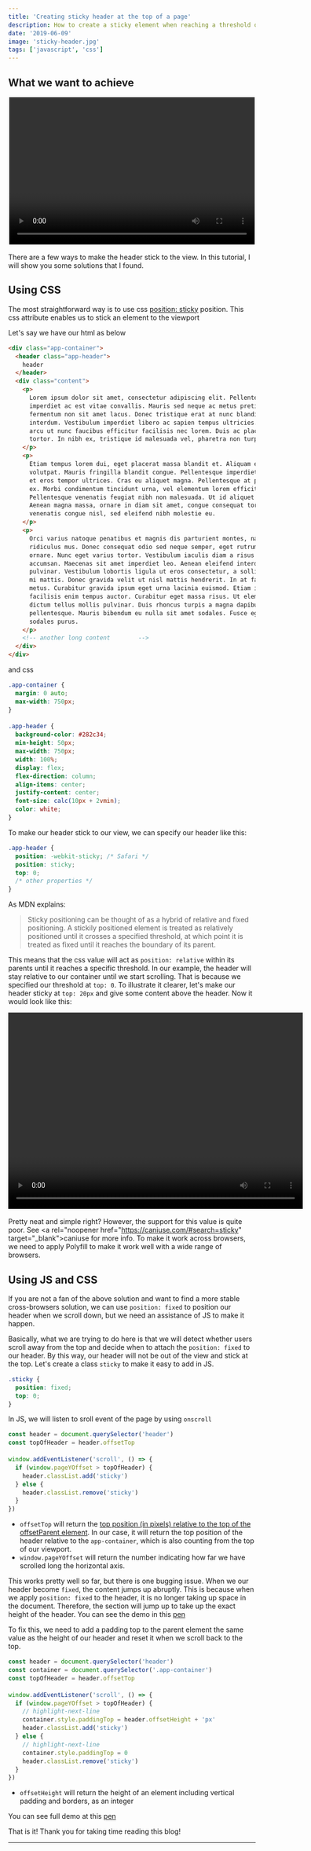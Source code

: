 ```yaml
---
title: 'Creating sticky header at the top of a page'
description: How to create a sticky element when reaching a threshold of scrolling
date: '2019-06-09'
image: 'sticky-header.jpg'
tags: ['javascript', 'css']
---
```


## What we want to achieve

<div style="text-align: center">
 <video autoplay="autoplay" loop="loop" width="500" height="300">
   <source src="./demo.mp4" type="video/mp4" />
   <img src="sticky-header.jpg" width="500" height="300" alt='placeholder-image' />
   </video>
</div>

There are a few ways to make the header stick to the view.
In this tutorial, I will show you some solutions that I found.

## Using CSS

The most straightforward way is to use css <a rel="noopener" href="https://developer.mozilla.org/en-US/docs/Web/CSS/position" target="_blank">position: sticky</a> position.
This css attribute enables us to stick an element to the viewport

Let's say we have our html as below

```html
<div class="app-container">
  <header class="app-header">
    header
  </header>
  <div class="content">
    <p>
      Lorem ipsum dolor sit amet, consectetur adipiscing elit. Pellentesque
      imperdiet ac est vitae convallis. Mauris sed neque ac metus pretium
      fermentum non sit amet lacus. Donec tristique erat at nunc blandit
      interdum. Vestibulum imperdiet libero ac sapien tempus ultricies. Cras et
      arcu ut nunc faucibus efficitur facilisis nec lorem. Duis ac placerat
      tortor. In nibh ex, tristique id malesuada vel, pharetra non turpis.
    </p>
    <p>
      Etiam tempus lorem dui, eget placerat massa blandit et. Aliquam erat
      volutpat. Mauris fringilla blandit congue. Pellentesque imperdiet mauris
      et eros tempor ultrices. Cras eu aliquet magna. Pellentesque at placerat
      ex. Morbi condimentum tincidunt urna, vel elementum lorem efficitur nec.
      Pellentesque venenatis feugiat nibh non malesuada. Ut id aliquet nulla.
      Aenean magna massa, ornare in diam sit amet, congue consequat tortor. Sed
      venenatis congue nisl, sed eleifend nibh molestie eu.
    </p>
    <p>
      Orci varius natoque penatibus et magnis dis parturient montes, nascetur
      ridiculus mus. Donec consequat odio sed neque semper, eget rutrum sapien
      ornare. Nunc eget varius tortor. Vestibulum iaculis diam a risus volutpat
      accumsan. Maecenas sit amet imperdiet leo. Aenean eleifend interdum
      pulvinar. Vestibulum lobortis ligula ut eros consectetur, a sollicitudin
      mi mattis. Donec gravida velit ut nisl mattis hendrerit. In at facilisis
      metus. Curabitur gravida ipsum eget urna lacinia euismod. Etiam in lorem
      facilisis enim tempus auctor. Curabitur eget massa risus. Ut elementum sem
      dictum tellus mollis pulvinar. Duis rhoncus turpis a magna dapibus
      pellentesque. Mauris bibendum eu nulla sit amet sodales. Fusce eget
      sodales purus.
    </p>
    <!-- another long content        -->
  </div>
</div>
```

and css

```css
.app-container {
  margin: 0 auto;
  max-width: 750px;
}

.app-header {
  background-color: #282c34;
  min-height: 50px;
  max-width: 750px;
  width: 100%;
  display: flex;
  flex-direction: column;
  align-items: center;
  justify-content: center;
  font-size: calc(10px + 2vmin);
  color: white;
}
```

To make our header stick to our view, we can specify our header like this:

```css
.app-header {
  position: -webkit-sticky; /* Safari */
  position: sticky;
  top: 0;
  /* other properties */
}
```

As MDN explains:

> Sticky positioning can be thought of as a hybrid of relative and fixed positioning.
> A stickily positioned element is treated as relatively positioned until it crosses a specified threshold, at which point it is treated as fixed until it reaches the boundary of its parent.

This means that the css value will act as `position: relative` within its parents until it reaches a specific threshold.
In our example, the header will stay relative to our container until we start scrolling. That is because we specified our threshold at `top: 0`.
To illustrate it clearer, let's make our header sticky at `top: 20px` and give some content above the header. Now it would look like this:

<div style="text-align: center">
  <video autoplay="autoplay" loop="loop" width="600" height="400">
     <source src="./demo1.mp4" type="video/mp4" />
     <img src="sticky-header.jpg" width="600" height="400" alt='placeholder-image' />
  </video>
</div>

Pretty neat and simple right? However, the support for this value is quite poor. See <a rel="noopener href="https://caniuse.com/#search=sticky" target="\_blank">caniuse</a> for more info.
To make it work across browsers, we need to apply Polyfill to make it work well with a wide range of browsers.

## Using JS and CSS

If you are not a fan of the above solution and want to find a more stable cross-browsers solution, we can use `position: fixed`
to position our header when we scroll down, but we need an assistance of JS to make it happen.

Basically, what we are trying to do here is that we will detect whether users scroll away from the top and decide when to attach the `position: fixed` to our header.
By this way, our header will not be out of the view and stick at the top.
Let's create a class `sticky` to make it easy to add in JS.

```css
.sticky {
  position: fixed;
  top: 0;
}
```

In JS, we will listen to sroll event of the page by using `onscroll`

```javascript
const header = document.querySelector('header')
const topOfHeader = header.offsetTop

window.addEventListener('scroll', () => {
  if (window.pageYOffset > topOfHeader) {
    header.classList.add('sticky')
  } else {
    header.classList.remove('sticky')
  }
})
```

- `offsetTop` will return the <a rel="noopener" href="https://www.w3schools.com/jsref/prop_element_offsettop.asp" target="_blank">top position (in pixels) relative to the top of the offsetParent element</a>.
  In our case, it will return the top position of the header relative to the `app-container`, which is also counting from the top of our viewport.
- `window.pageYOffset` will return the number indicating how far we have scrolled long the horizontal axis.

This works pretty well so far, but there is one bugging issue. When we our header become `fixed`, the content jumps up abruptly. This is because when we apply `position: fixed` to the header, it is no longer taking up space in the document.
Therefore, the section will jump up to take up the exact height of the header.
You can see the demo in this <a rel="noopener" href="https://codepen.io/Dragonza/pen/oRKmVj?editors=1111" target="_blank">pen</a>

To fix this, we need to add a padding top to the parent element the same value as the height of our header
and reset it when we scroll back to the top.

```javascript
const header = document.querySelector('header')
const container = document.querySelector('.app-container')
const topOfHeader = header.offsetTop

window.addEventListener('scroll', () => {
  if (window.pageYOffset > topOfHeader) {
    // highlight-next-line
    container.style.paddingTop = header.offsetHeight + 'px'
    header.classList.add('sticky')
  } else {
    // highlight-next-line
    container.style.paddingTop = 0
    header.classList.remove('sticky')
  }
})
```

- `offsetHeight` will return the height of an element including vertical padding and borders, as an integer

You can see full demo at this <a rel="noopener" href="https://codepen.io/Dragonza/pen/oRKVKo?editors=1111" target="_blank">pen</a>

That is it! Thank you for taking time reading this blog!

<hr />
